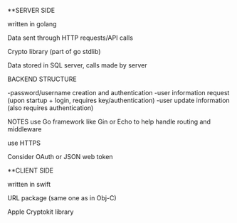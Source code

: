 **SERVER SIDE

written in golang

Data sent through HTTP requests/API calls

Crypto library (part of go stdlib)

Data stored in SQL server, calls made by server



BACKEND STRUCTURE

-password/username creation and authentication
-user information request (upon startup + login, requires key/authentication)
-user update information (also requires authentication)


NOTES
use Go framework like Gin or Echo to help handle routing and middleware

use HTTPS

Consider OAuth or JSON web token




**CLIENT SIDE

written in swift

URL package (same one as in Obj-C)

Apple Cryptokit library
